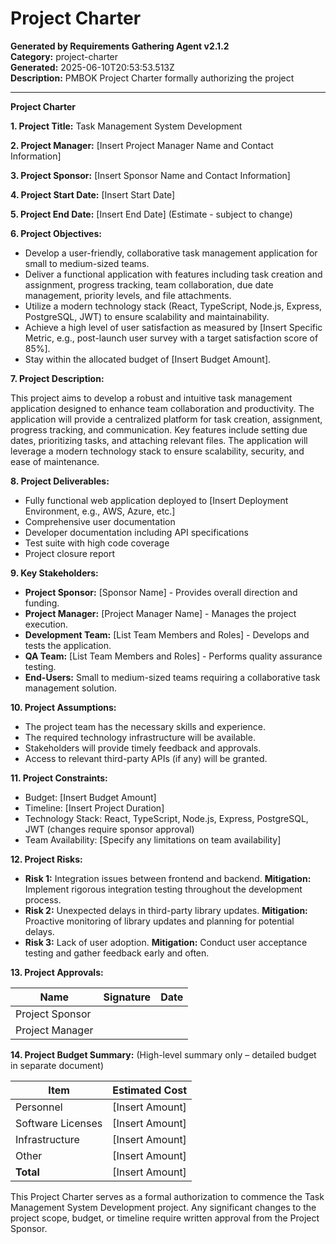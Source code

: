 # Project Charter

**Generated by Requirements Gathering Agent v2.1.2**  
**Category:** project-charter  
**Generated:** 2025-06-10T20:53:53.513Z  
**Description:** PMBOK Project Charter formally authorizing the project

---

**Project Charter**

**1. Project Title:** Task Management System Development

**2. Project Manager:** [Insert Project Manager Name and Contact Information]

**3. Project Sponsor:** [Insert Sponsor Name and Contact Information]

**4. Project Start Date:** [Insert Start Date]

**5. Project End Date:** [Insert End Date] (Estimate - subject to change)

**6. Project Objectives:**

* Develop a user-friendly, collaborative task management application for small to medium-sized teams.
* Deliver a functional application with features including task creation and assignment, progress tracking, team collaboration, due date management, priority levels, and file attachments.
* Utilize a modern technology stack (React, TypeScript, Node.js, Express, PostgreSQL, JWT) to ensure scalability and maintainability.
* Achieve a high level of user satisfaction as measured by [Insert Specific Metric, e.g., post-launch user survey with a target satisfaction score of 85%].
* Stay within the allocated budget of [Insert Budget Amount].

**7. Project Description:**

This project aims to develop a robust and intuitive task management application designed to enhance team collaboration and productivity.  The application will provide a centralized platform for task creation, assignment, progress tracking, and communication.  Key features include setting due dates, prioritizing tasks, and attaching relevant files.  The application will leverage a modern technology stack to ensure scalability, security, and ease of maintenance.

**8. Project Deliverables:**

* Fully functional web application deployed to [Insert Deployment Environment, e.g., AWS, Azure, etc.]
* Comprehensive user documentation
* Developer documentation including API specifications
* Test suite with high code coverage
* Project closure report


**9. Key Stakeholders:**

* **Project Sponsor:** [Sponsor Name] - Provides overall direction and funding.
* **Project Manager:** [Project Manager Name] - Manages the project execution.
* **Development Team:** [List Team Members and Roles] - Develops and tests the application.
* **QA Team:** [List Team Members and Roles] - Performs quality assurance testing.
* **End-Users:** Small to medium-sized teams requiring a collaborative task management solution.


**10. Project Assumptions:**

* The project team has the necessary skills and experience.
* The required technology infrastructure will be available.
* Stakeholders will provide timely feedback and approvals.
* Access to relevant third-party APIs (if any) will be granted.


**11. Project Constraints:**

* Budget: [Insert Budget Amount]
* Timeline: [Insert Project Duration]
* Technology Stack: React, TypeScript, Node.js, Express, PostgreSQL, JWT (changes require sponsor approval)
* Team Availability: [Specify any limitations on team availability]


**12. Project Risks:**

* **Risk 1:**  Integration issues between frontend and backend.  **Mitigation:** Implement rigorous integration testing throughout the development process.
* **Risk 2:**  Unexpected delays in third-party library updates.  **Mitigation:**  Proactive monitoring of library updates and planning for potential delays.
* **Risk 3:**  Lack of user adoption.  **Mitigation:**  Conduct user acceptance testing and gather feedback early and often.


**13. Project Approvals:**

| Name                     | Signature          | Date             |
|--------------------------|----------------------|--------------------|
| Project Sponsor           |                      |                    |
| Project Manager           |                      |                    |


**14. Project Budget Summary:** (High-level summary only – detailed budget in separate document)

| Item             | Estimated Cost |
|-----------------|-----------------|
| Personnel        | [Insert Amount] |
| Software Licenses | [Insert Amount] |
| Infrastructure    | [Insert Amount] |
| Other             | [Insert Amount] |
| **Total**         | [Insert Amount] |


This Project Charter serves as a formal authorization to commence the Task Management System Development project.  Any significant changes to the project scope, budget, or timeline require written approval from the Project Sponsor.
